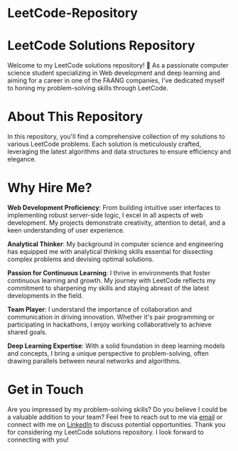 # LeetCode-Repository

<h1>LeetCode Solutions Repository</h1>
Welcome to my LeetCode solutions repository! 🚀 As a passionate computer science student specializing in Web development and deep learning and aiming for a career in one of the FAANG companies, I've dedicated myself to honing my problem-solving skills through LeetCode.


<h1>About This Repository</h1>
In this repository, you'll find a comprehensive collection of my solutions to various LeetCode problems. Each solution is meticulously crafted, leveraging the latest algorithms and data structures to ensure efficiency and elegance.


<h1>Why Hire Me?</h1>
<b>Web Development Proficiency</b>: From building intuitive user interfaces to implementing robust server-side logic, I excel in all aspects of web development. My projects demonstrate creativity, attention to detail, and a keen understanding of user experience.

<b>Analytical Thinker</b>: My background in computer science and engineering has equipped me with analytical thinking skills essential for dissecting complex problems and devising optimal solutions.

<b>Passion for Continuous Learning</b>: I thrive in environments that foster continuous learning and growth. My journey with LeetCode reflects my commitment to sharpening my skills and staying abreast of the latest developments in the field.

<b>Team Player</b>: I understand the importance of collaboration and communication in driving innovation. Whether it's pair programming or participating in hackathons, I enjoy working collaboratively to achieve shared goals.

<b>Deep Learning Expertise</b>: With a solid foundation in deep learning models and concepts, I bring a unique perspective to problem-solving, often drawing parallels between neural networks and algorithms.


<h1>Get in Touch</h1>
Are you impressed by my problem-solving skills? Do you believe I could be a valuable addition to your team? Feel free to reach out to me via <a href="shreyasnandanwar0400@gmail.com">email</a> or connect with me on <a href="https://www.linkedin.com/in/shreyas-nandanwar/">LinkedIn</a> to discuss potential opportunities.
Thank you for considering my LeetCode solutions repository. I look forward to connecting with you!
